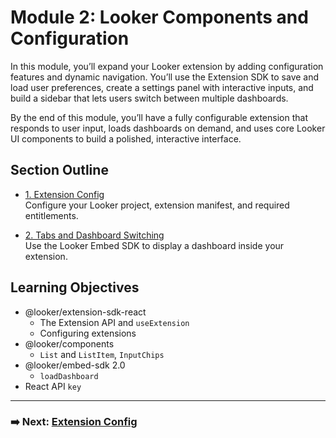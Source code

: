 # Module 2: Looker Components and Configuration

In this module, you’ll expand your Looker extension by adding configuration features and dynamic navigation. You’ll use the Extension SDK to save and load user preferences, create a settings panel with interactive inputs, and build a sidebar that lets users switch between multiple dashboards.

By the end of this module, you’ll have a fully configurable extension that responds to user input, loads dashboards on demand, and uses core Looker UI components to build a polished, interactive interface.

## Section Outline

- [1. Extension Config](1-extension-config.md)  
  Configure your Looker project, extension manifest, and required entitlements.

- [2. Tabs and Dashboard Switching](2-tabs-and-dashboard-switching.md)  
  Use the Looker Embed SDK to display a dashboard inside your extension.

## Learning Objectives

- @looker/extension-sdk-react
  - The Extension API and `useExtension`
  - Configuring extensions
- @looker/components
  - `List` and `ListItem`, `InputChips`
- @looker/embed-sdk 2.0
  - `loadDashboard`
- React API `key`

---

### ➡️ Next: [Extension Config](1-extension-config.md) 
